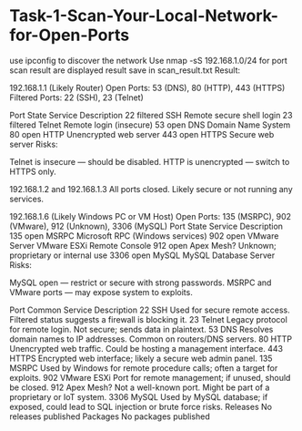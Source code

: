 # Task-1-Scan-Your-Local-Network-for-Open-Ports


use ipconfig to discover the network
Use nmap -sS 192.168.1.0/24 for port scan
result are displayed
result save in scan_result.txt
Result:

192.168.1.1 (Likely Router) Open Ports: 53 (DNS), 80 (HTTP), 443 (HTTPS)
Filtered Ports: 22 (SSH), 23 (Telnet)

Port	State	Service	Description
22	filtered	SSH	Remote secure shell login
23	filtered	Telnet	Remote login (insecure)
53	open	DNS	Domain Name System
80	open	HTTP	Unencrypted web server
443	open	HTTPS	Secure web server
Risks:

Telnet is insecure — should be disabled. HTTP is unencrypted — switch to HTTPS only.

192.168.1.2 and 192.168.1.3 All ports closed.
Likely secure or not running any services.

192.168.1.6 (Likely Windows PC or VM Host) Open Ports: 135 (MSRPC), 902 (VMware), 912 (Unknown), 3306 (MySQL)
Port	State	Service	Description
135	open	MSRPC	Microsoft RPC (Windows services)
902	open	VMware Server	VMware ESXi Remote Console
912	open	Apex Mesh?	Unknown; proprietary or internal use
3306	open	MySQL	MySQL Database Server
Risks:

MySQL open — restrict or secure with strong passwords. MSRPC and VMware ports — may expose system to exploits.

Port	Common Service	Description
22	SSH	Used for secure remote access. Filtered status suggests a firewall is blocking it.
23	Telnet	Legacy protocol for remote login. Not secure; sends data in plaintext.
53	DNS	Resolves domain names to IP addresses. Common on routers/DNS servers.
80	HTTP	Unencrypted web traffic. Could be hosting a management interface.
443	HTTPS	Encrypted web interface; likely a secure web admin panel.
135	MSRPC	Used by Windows for remote procedure calls; often a target for exploits.
902	VMware ESXi	Port for remote management; if unused, should be closed.
912	Apex Mesh?	Not a well-known port. Might be part of a proprietary or IoT system.
3306	MySQL	Used by MySQL database; if exposed, could lead to SQL injection or brute force risks.
Releases
No releases published
Packages
No packages published
